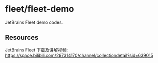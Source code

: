 # fleet/fleet-demo

JetBrains Fleet demo codes.


## Resources

JetBrains Fleet 下载及讲解视频: https://space.bilibili.com/297314170/channel/collectiondetail?sid=639015
